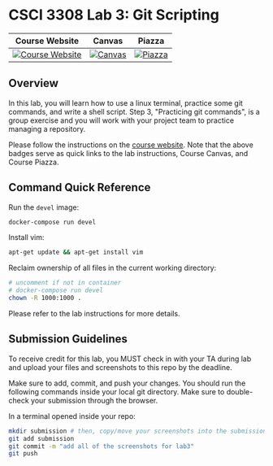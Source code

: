 # CSCI 3308 Lab 3: Git Scripting

| Course Website | Canvas | Piazza  |
| :------------: | :----: | :-----: |
| [![Course Website](https://img.shields.io/badge/Labs-Lab3-0A4D99)](https://cub-csci-3308.herokuapp.com/Labs/lab3_git_scripting/index.html) | [![Canvas](https://img.shields.io/badge/Canvas-CSCI3308-CFB87C)](https://canvas.colorado.edu/courses/80036) | [![Piazza](https://img.shields.io/badge/-Piazza-3e7aab)](https://piazza.com/class/kxp8llicx7p60)


## Overview
In this lab, you will learn how to use a linux terminal, practice some git commands, and write a shell script. Step 3, "Practicing git commands", is a group exercise and you will work with your project team to practice managing a repository.

Please follow the instructions on the [course website](https://cub-csci-3308.herokuapp.com/Labs/lab3_git_scripting/index.html). Note that the above badges serve as quick links to the lab instructions, Course Canvas, and Course Piazza. 

## Command Quick Reference
Run the `devel` image:
```bash
docker-compose run devel
```

Install vim:
```bash
apt-get update && apt-get install vim
```

Reclaim ownership of all files in the current working directory:
```bash
# uncomment if not in container
# docker-compose run devel
chown -R 1000:1000 .
```
Please refer to the lab instructions for more details. 

## Submission Guidelines
To receive credit for this lab, you MUST check in with your TA during lab and upload your files and screenshots to this repo by the deadline.

Make sure to add, commit, and push your changes. You should run the following commands inside your local git directory. Make sure to double-check your submission through the browser.

In a terminal opened inside your repo:

```bash
mkdir submission # then, copy/move your screenshots into the submission directory
git add submission
git commit -m "add all of the screenshots for lab3"
git push
```
